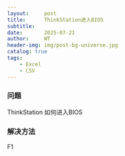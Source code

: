 ```yaml
---
layout:     post
title:      ThinkStation进入BIOS
subtitle:   
date:       2025-07-21
author:     WT
header-img: img/post-bg-universe.jpg
catalog: true
tags:
    - Excel
    - CSV      
---
```


### 问题

ThinkStation 如何进入BIOS

### 解决方法
F1
